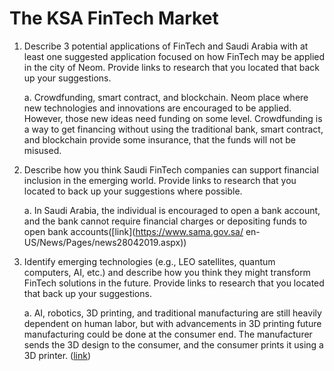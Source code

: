# **The KSA FinTech Market**


1. Describe 3 potential applications of FinTech and Saudi Arabia with at least one suggested application focused on how FinTech may be applied in the city of Neom. Provide links to research that you located that back up your suggestions.

    a. Crowdfunding, smart contract, and blockchain. Neom place where new technologies and innovations  are encouraged to be applied. However, those new ideas need funding on some level. Crowdfunding is   a way to get financing without using the traditional bank, smart contract, and blockchain provide     some insurance, that the funds will not be misused.

2. Describe how you think Saudi FinTech companies can support financial inclusion in the emerging world.  Provide links to research that you located to back up your suggestions where possible.

    a. In Saudi Arabia, the individual is encouraged to open a bank account, and the bank cannot    require financial charges or depositing funds to open bank accounts([link](https://www.sama.gov.sa/    en-US/News/Pages/news28042019.aspx))

3. Identify emerging technologies (e.g., LEO satellites, quantum computers, AI, etc.) and describe how you think they might transform FinTech solutions in the future. Provide links to research that you located that back up your suggestions.

    a. AI, robotics, 3D printing, and traditional manufacturing are still heavily dependent on human    labor, but with advancements in 3D printing future manufacturing could be done at the consumer end.    The manufacturer sends the 3D design to the consumer, and the consumer prints it using a 3D    printer. ([link](https://www.emerald.com/insight/content/doi/10.1108/SR-07-2016-0114/full/html))